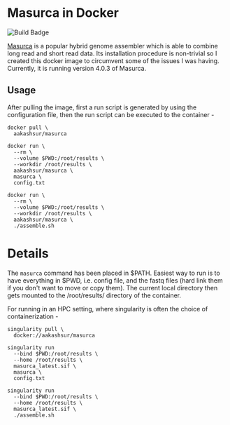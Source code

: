 # Masurca in Docker
![Build Badge](https://github.com/aakashsur/docker-masurca/actions/workflows/continuous-integration.yml/badge.svg)

[Masurca](https://github.com/alekseyzimin/masurca) is a popular hybrid genome assembler which is able to combine long read and short read data. Its installation procedure is non-trivial so I created this docker image to circumvent some of the issues I was having. Currently, it is running version 4.0.3 of Masurca. 

## Usage
After pulling the image, first a run script is generated by using the configuration file, then the run script can be executed to the container - 

```
docker pull \
  aakashsur/masurca
  
docker run \
  --rm \
  --volume $PWD:/root/results \
  --workdir /root/results \
  aakashsur/masurca \
  masurca \
  config.txt
  
docker run \
  --rm \
  --volume $PWD:/root/results \
  --workdir /root/results \
  aakashsur/masurca \
  ./assemble.sh
```

# Details

The `masurca` command has been placed in $PATH. Easiest way to run is to have everything in $PWD, i.e. config file, and the fastq files (hard link them if you don't want to move or copy them). The current local directory then gets mounted to the /root/results/ directory of the container. 

For running in an HPC setting, where singularity is often the choice of containerization - 

```
singularity pull \
  docker://aakashsur/masurca
  
singularity run 
  --bind $PWD:/root/results \
  --home /root/results \
  masurca_latest.sif \
  masurca \
  config.txt
  
singularity run 
  --bind $PWD:/root/results \
  --home /root/results \
  masurca_latest.sif \
  ./assemble.sh
```
